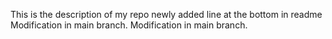 This is the description of my repo
newly added line at the bottom in readme
Modification in main branch.
 Modification in main branch.
